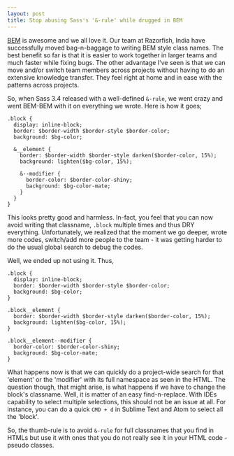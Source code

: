 ```yaml
---
layout: post
title: Stop abusing Sass's '&-rule' while drugged in BEM
---
```


<a href="http://bem.info/">BEM</a> is awesome and we all love it. Our team at Razorfish, India have successfully moved bag-n-baggage to writing BEM style class names. The best benefit so far is that it is easier to work together in larger teams and much faster while fixing bugs. The other advantage I've seen is that we can move and/or switch team members across projects without having to do an extensive knowledge transfer. They feel right at home and in ease with the patterns across projects.

So, when Sass 3.4 released with a well-defined `&-rule`, we went crazy and went BEM-BEM with it on everything we wrote. Here is how it goes;

```
.block {
  display: inline-block;
  border: $border-width $border-style $border-color;
  background: $bg-color;

  &__element {
    border: $border-width $border-style darken($border-color, 15%);
    background: lighten($bg-color, 15%);
    
    &--modifier {
      border-color: $border-color-shiny;
      background: $bg-color-mate;
    }
  }
}
```

This looks pretty good and harmless. In-fact, you feel that you can now avoid writing that classname, `.block` multiple times and thus DRY everything. Unfortunately, we realized that the moment we go deeper, wrote more codes, switch/add more people to the team - it was getting harder to do the usual global search to debug the codes.

Well, we ended up not using it. Thus,

```
.block {
  display: inline-block;
  border: $border-width $border-style $border-color;
  background: $bg-color;
}

.block__element {
  border: $border-width $border-style darken($border-color, 15%);
  background: lighten($bg-color, 15%);
}

.block__element--modifier {
  border-color: $border-color-shiny;
  background: $bg-color-mate;
}
```

What happens now is that we can quickly do a project-wide search for that 'element' or the 'modifier' with its full namespace as seen in the HTML. The question though, that might arise, is what happens if we have to change the block's classname. Well, it is matter of an easy find-n-replace. With IDEs capability to select multiple selections, this should not be an issue at all. For instance, you can do a quick `CMD + d` in Sublime Text and Atom to select all the 'block'.

So, the thumb-rule is to avoid `&-rule` for full classnames that you find in HTMLs but use it with ones that you do not really see it in your HTML code - pseudo classes.
